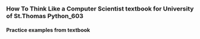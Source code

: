 ### How To Think Like a Computer Scientist textbook for University of St.Thomas Python_603
#### Practice examples from textbook